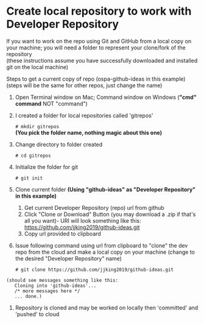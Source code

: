 # Create local repository to work with Developer Repository

If you want to work on the repo using Git and GitHub from a local copy on your machine; you will need a folder to represent your clone/fork of the repository 
<br/>(these instructions assume you have successfully downloaded and installed git on the local machine)

Steps to get a current copy of repo (ospa-github-ideas in this example)
<br/>(steps will be the same for other repos, just change the name)

1. Open Terminal window on Mac; Command window on Windows (__"cmd" command__ NOT "command")

1. I created a folder for local repositories called 'gitrepos'

    `# mkdir gitrepos`       
    **(You pick the folder name, nothing magic about this one)**

1. Change directory to folder created

    `# cd gitrepos `
     
1. Initialize the folder for git

    `# git init `

1. Clone current folder 
   **(Using "github-ideas" as "Developer Repository" in this example)**

     1. Get current Developer Repository (repo) url from github 
     1. Click "Clone or Download" Button (you may download a .zip if that's all you want)- URI will look something like this: https://github.com/jjking2019/github-ideas.git
     1. Copy url provided to clipboard

  1. Issue following command using url from clipboard to "clone" the dev repo from the cloud and make a local copy on your machine (change to the desired "Developer Repository" name)

     `# git clone https://github.com/jjking2019/github-ideas.git `

    (should see messages something like this: 
       Cloning into 'github-ideas'...
       /* more messages here */ 
       ... done.)

1. Repository is cloned and may be worked on locally then 'committed' and 'pushed' to cloud
